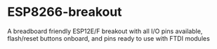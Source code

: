 # ESP8266-breakout
A breadboard friendly ESP12E/F breakout with all I/O pins available, flash/reset buttons onboard, and pins ready to use with FTDI modules
